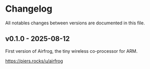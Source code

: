 # Changelog

All notables changes between versions are documented in this file.

## v0.1.0 - 2025-08-12

First version of Airfrog, the tiny wireless co-processor for ARM.

https://piers.rocks/u/airfrog
